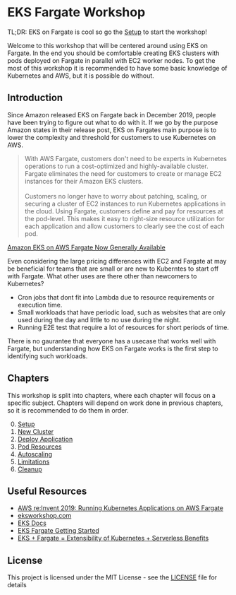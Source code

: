 # EKS Fargate Workshop
TL;DR: EKS on Fargate is cool so go the [Setup](./0_setup) to start the workshop!

Welcome to this workshop that will be centered around using EKS on Fargate. In the end you should be comfortable creating EKS clusters with pods deployed on Fargate in parallel with EC2 worker nodes. To get the most of this workshop it is recommended to have some basic knowledge of Kubernetes and AWS, but it is possible do without.

## Introduction
Since Amazon released EKS on Fargate back in December 2019, people have been trying to figure out what to do with it. If we go by the purpose Amazon states in their release post, EKS on Fargates main purpose is to lower the complexity and threshold for customers to use Kubernetes on AWS.

> With AWS Fargate, customers don't need to be experts in Kubernetes operations to run a cost-optimized and highly-available cluster. Fargate eliminates the need for customers to create or manage EC2 instances for their Amazon EKS clusters.
> <br/>
> <br/>
> Customers no longer have to worry about patching, scaling, or securing a cluster of EC2 instances to run Kubernetes applications in the cloud. Using Fargate, customers define and pay for resources at the pod-level. This makes it easy to right-size resource utilization for each application and allow customers to clearly see the cost of each pod.

[Amazon EKS on AWS Fargate Now Generally Available](https://aws.amazon.com/blogs/aws/amazon-eks-on-aws-fargate-now-generally-available/)

Even considering the large pricing differences with EC2 and Fargate at may be beneficial for teams that are small or are new to Kuberntes to start off with Fargate. What other uses are there other than newcomers to Kubernetes?
* Cron jobs that dont fit into Lambda due to resource requirements or execution time.
* Small workloads that have periodic load, such as websites that are only used during the day and little to no use during the night.
* Running E2E test that require a lot of resources for short periods of time.

There is no gaurantee that everyone has a usecase that works well with Fargate, but understanding how EKS on Fargate works is the first step to identifying such workloads.

## Chapters
This workshop is split into chapters, where each chapter will focus on a specific subject. Chapters will depend on work done in previous chapters, so it is recommended to do them in order.
<ol start="0">
  <li><a href="./0_setup">Setup</a></li>
  <li><a href="./1_new_cluster">New Cluster</a></li>
  <li><a href="./2_deploy_application">Deploy Application</a></li>
  <li><a href="./3_pod_resources">Pod Resources</a></li>
  <li><a href="./4_autoscaling">Autoscaling</a></li>
  <li><a href="./5_limitations">Limitations</a></li>
  <li><a href="./6_cleanup">Cleanup</a></li>
</ol>

## Useful Resources
* [AWS re:Invent 2019: Running Kubernetes Applications on AWS Fargate](https://www.youtube.com/watch?v=m-3tMXmWWQw)
* [eksworkshop.com](https://eksworkshop.com/)
* [EKS Docs](https://aws.amazon.com/eks/)
* [EKS Fargate Getting Started](https://docs.aws.amazon.com/eks/latest/userguide/fargate-getting-started.html)
* [EKS + Fargate = Extensibility of Kubernetes + Serverless Benefits](https://itnext.io/eks-fargate-extensibility-of-kubernetes-serverless-benefits-77599ac1763)

## License
This project is licensed under the MIT License - see the [LICENSE](LICENSE) file for details

